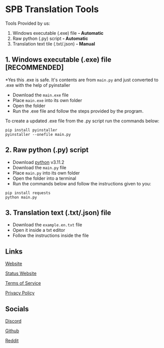 # SPB Translation Tools

Tools Provided by us:
1. Windows executable (.exe) file **- Automatic**
2. Raw python (.py) script **- Automatic**
3. Translation text tile (.txt/.json) **- Manual**


## 1. Windows executable (.exe) file  [RECOMMENDED]
*Yes this .exe is safe. It's contents are from `main.py` and just converted to .exe with the help of pyinstaller

- Download the `main.exe` file
- Place `main.exe` into its own folder
- Open the folder
- Run the .exe file and follow the steps provided by the program.

To create a updated .exe file from the .py script run the commands below:
```
pip install pyinstaller
pyinstaller --onefile main.py
```

## 2. Raw python (.py) script
- Download [python](https://www.python.org/) v3.11.2
- Download the `main.py` file
- Place `main.py` into its own folder
- Open the folder into a terminal
- Run the commands below and follow the instructions given to you:
```
pip install requests
python main.py
```

## 3. Translation text (.txt/.json) file
- Download the `example.en.txt` file
- Open it inside a txt editor
- Follow the instructions inside the file

## Links
[Website](https://spbot.ml)

[Status Website](https://spbot.freshstatus.io)

[Terms of Service](https://spbot.ml/terms.txt)

[Privacy Policy](https://spbot.ml/privacy.txt)

## Socials
[Discord](https://discord.com/invite/YHvfUqVgWS)

[Github](https://github.com/Bobrobot1/Suicide-Prevention-Bot)

[Reddit](https://www.reddit.com/r/SuicidePreventionBot)
